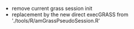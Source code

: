 
- remove current grass session init 
- replacement by the new direct execGRASS from './tools/R/amGrassPseudoSession.R'


